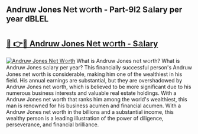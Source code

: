 ## Andruw Jones N𝚎t w𝚘rth - Part-9I2 S𝚊lary per year dBLEL

# <h2><a href="http://gc418at.nevu.top/?p=Andruw+Jones">🔗 👉🔴 Andruw Jones N𝚎t w𝚘rth - S𝚊lary</a></h2>

[![Andruw Jones N𝚎t W𝚘rth](https://i.imgur.com/Oavwk0R.jpeg)](http://gc418at.nevu.top/?p=Andruw+Jones)
What is Andruw Jones n𝚎t w𝚘rth? What is Andruw Jones s𝚊lary per year?
This financially successful person's Andruw Jones net worth is considerable, making him one of the wealthiest in his field. His annual earnings are substantial, but they are overshadowed by Andruw Jones net worth, which is believed to be more significant due to his numerous business interests and valuable real estate holdings. With a Andruw Jones net worth that ranks him among the world's wealthiest, this man is renowned for his business acumen and financial acumen. With a Andruw Jones net worth in the billions and a substantial income, this wealthy person is a leading illustration of the power of diligence, perseverance, and financial brilliance.
